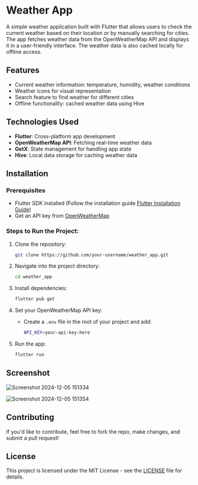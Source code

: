 # Weather App

A simple weather application built with Flutter that allows users to check the current weather based on their location or by manually searching for cities. The app fetches weather data from the OpenWeatherMap API and displays it in a user-friendly interface. The weather data is also cached locally for offline access.

## Features
- Current weather information: temperature, humidity, weather conditions
- Weather icons for visual representation
- Search feature to find weather for different cities
- Offline functionality: cached weather data using Hive

## Technologies Used
- **Flutter**: Cross-platform app development
- **OpenWeatherMap API**: Fetching real-time weather data
- **GetX**: State management for handling app state
- **Hive**: Local data storage for caching weather data

## Installation

### Prerequisites
- Flutter SDK installed (Follow the installation guide [Flutter Installation Guide](https://flutter.dev/docs/get-started/install))
- Get an API key from [OpenWeatherMap](https://openweathermap.org/api)

### Steps to Run the Project:
1. Clone the repository:
    ```bash
    git clone https://github.com/your-username/weather_app.git
    ```

2. Navigate into the project directory:
    ```bash
    cd weather_app
    ```

3. Install dependencies:
    ```bash
    flutter pub get
    ```

4. Set your OpenWeatherMap API key:
    - Create a `.env` file in the root of your project and add:
      ```bash
      API_KEY=your-api-key-here
      ```

5. Run the app:
    ```bash
    flutter run
    ```

## Screenshot
![Screenshot 2024-12-05 151334](https://github.com/user-attachments/assets/67df8055-e717-452a-a3cc-954fc21d9477)


![Screenshot 2024-12-05 151354](https://github.com/user-attachments/assets/c77fa3cf-5add-4328-8796-44c4bf7fd63e)



## Contributing

If you'd like to contribute, feel free to fork the repo, make changes, and submit a pull request!

## License

This project is licensed under the MIT License - see the [LICENSE](LICENSE) file for details.
